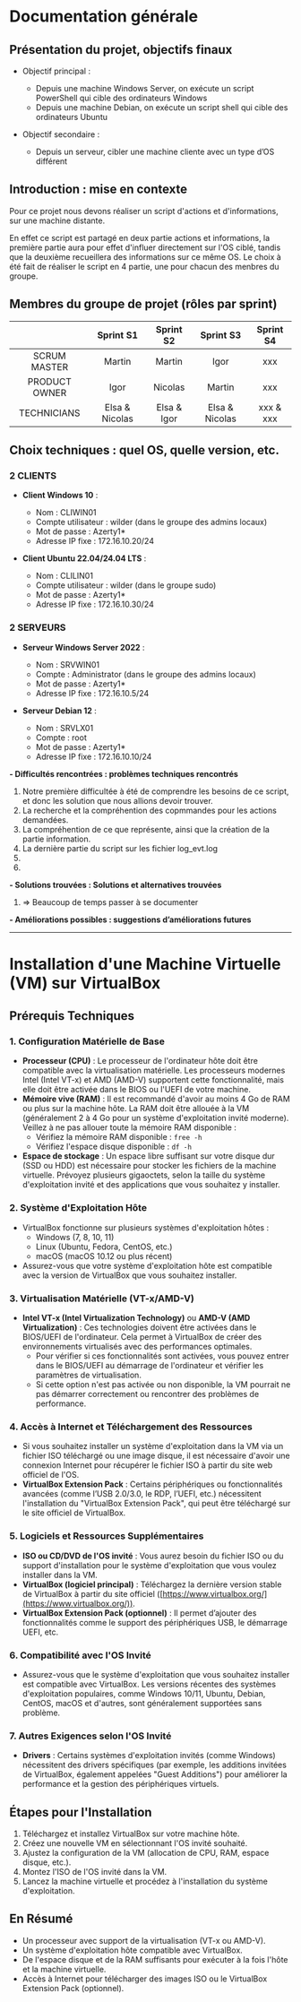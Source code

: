 # Documentation générale

## Présentation du projet, objectifs finaux
  - Objectif principal :
    - Depuis une machine Windows Server, on exécute un script PowerShell qui cible des ordinateurs Windows
    - Depuis une machine Debian, on exécute un script shell qui cible des ordinateurs Ubuntu

  - Objectif secondaire :
    - Depuis un serveur, cibler une machine cliente avec un type d’OS différent


## Introduction : mise en contexte
Pour ce projet nous devons réaliser un script d'actions et d'informations, sur une machine distante.

En effet ce script est partagé en deux partie actions et informations, la première partie aura pour effet d'influer directement sur l'OS ciblé, tandis que la deuxième recueillera des informations sur ce même OS.
Le choix à été fait de réaliser le script en 4 partie, une pour chacun des menbres du groupe.

## Membres du groupe de projet (rôles par sprint)
  
|   | Sprint S1 | Sprint S2 |  Sprint S3 | Sprint S4 |  
| :--: | :-------: | :-------: | :-------: | :-------: |  
| SCRUM MASTER | Martin | Martin | Igor  | xxx |  
| PRODUCT OWNER | Igor | Nicolas | Martin | xxx |  
| TECHNICIANS | Elsa & Nicolas | Elsa & Igor | Elsa & Nicolas | xxx & xxx |  

## Choix techniques : quel OS, quelle version, etc.

### 2 CLIENTS
      
  - **Client Windows 10** :
    - Nom : CLIWIN01
    - Compte utilisateur : wilder (dans le groupe des admins locaux)
    - Mot de passe : Azerty1*
    - Adresse IP fixe : 172.16.10.20/24

  - **Client Ubuntu 22.04/24.04 LTS** :
    - Nom : CLILIN01
    - Compte utilisateur : wilder (dans le groupe sudo)
    - Mot de passe : Azerty1*
    - Adresse IP fixe : 172.16.10.30/24

### 2 SERVEURS

  - **Serveur Windows Server 2022** :
    - Nom : SRVWIN01
    - Compte : Administrator (dans le groupe des admins locaux)
    - Mot de passe : Azerty1*
    - Adresse IP fixe : 172.16.10.5/24

  - **Serveur Debian 12** :
    - Nom : SRVLX01
    - Compte : root
    - Mot de passe : Azerty1*
    - Adresse IP fixe : 172.16.10.10/24


**- Difficultés rencontrées : problèmes techniques rencontrés**

1) Notre première difficultée à été de comprendre les besoins de ce script, et donc les solution que nous allions devoir trouver.
2)  La recherche et la compréhention des copmmandes pour les actions demandées.
3)  La compréhention de ce que représente, ainsi que la création de la partie information.
4) La dernière partie du script sur les fichier log_evt.log
5) 
6)

**- Solutions trouvées : Solutions et alternatives trouvées**
 1) => Beaucoup de temps passer à se documenter 

**- Améliorations possibles : suggestions d’améliorations futures**




****
# Installation d'une Machine Virtuelle (VM) sur VirtualBox

## Prérequis Techniques

### 1. Configuration Matérielle de Base
- **Processeur (CPU)** : Le processeur de l'ordinateur hôte doit être compatible avec la virtualisation matérielle. Les processeurs modernes Intel (Intel VT-x) et AMD (AMD-V) supportent cette fonctionnalité, mais elle doit être activée dans le BIOS ou l'UEFI de votre machine.
- **Mémoire vive (RAM)** : Il est recommandé d'avoir au moins 4 Go de RAM ou plus sur la machine hôte. La RAM doit être allouée à la VM (généralement 2 à 4 Go pour un système d'exploitation invité moderne). Veillez à ne pas allouer toute la mémoire RAM disponible :
  - Vérifiez la mémoire RAM disponible : `free -h`
  - Vérifiez l'espace disque disponible : `df -h`
- **Espace de stockage** : Un espace libre suffisant sur votre disque dur (SSD ou HDD) est nécessaire pour stocker les fichiers de la machine virtuelle. Prévoyez plusieurs gigaoctets, selon la taille du système d'exploitation invité et des applications que vous souhaitez y installer.

### 2. Système d'Exploitation Hôte
- VirtualBox fonctionne sur plusieurs systèmes d'exploitation hôtes :
  - Windows (7, 8, 10, 11)
  - Linux (Ubuntu, Fedora, CentOS, etc.)
  - macOS (macOS 10.12 ou plus récent)
- Assurez-vous que votre système d'exploitation hôte est compatible avec la version de VirtualBox que vous souhaitez installer.

### 3. Virtualisation Matérielle (VT-x/AMD-V)
- **Intel VT-x (Intel Virtualization Technology)** ou **AMD-V (AMD Virtualization)** : Ces technologies doivent être activées dans le BIOS/UEFI de l'ordinateur. Cela permet à VirtualBox de créer des environnements virtualisés avec des performances optimales.
  - Pour vérifier si ces fonctionnalités sont activées, vous pouvez entrer dans le BIOS/UEFI au démarrage de l'ordinateur et vérifier les paramètres de virtualisation.
  - Si cette option n'est pas activée ou non disponible, la VM pourrait ne pas démarrer correctement ou rencontrer des problèmes de performance.

### 4. Accès à Internet et Téléchargement des Ressources
- Si vous souhaitez installer un système d'exploitation dans la VM via un fichier ISO téléchargé ou une image disque, il est nécessaire d'avoir une connexion Internet pour récupérer le fichier ISO à partir du site web officiel de l'OS.
- **VirtualBox Extension Pack** : Certains périphériques ou fonctionnalités avancées (comme l’USB 2.0/3.0, le RDP, l’UEFI, etc.) nécessitent l'installation du "VirtualBox Extension Pack", qui peut être téléchargé sur le site officiel de VirtualBox.

### 5. Logiciels et Ressources Supplémentaires
- **ISO ou CD/DVD de l'OS invité** : Vous aurez besoin du fichier ISO ou du support d'installation pour le système d'exploitation que vous voulez installer dans la VM.
- **VirtualBox (logiciel principal)** : Téléchargez la dernière version stable de VirtualBox à partir du site officiel ([https://www.virtualbox.org/](https://www.virtualbox.org/)).
- **VirtualBox Extension Pack (optionnel)** : Il permet d’ajouter des fonctionnalités comme le support des périphériques USB, le démarrage UEFI, etc.

### 6. Compatibilité avec l'OS Invité
- Assurez-vous que le système d'exploitation que vous souhaitez installer est compatible avec VirtualBox. Les versions récentes des systèmes d'exploitation populaires, comme Windows 10/11, Ubuntu, Debian, CentOS, macOS et d'autres, sont généralement supportées sans problème.

### 7. Autres Exigences selon l'OS Invité
- **Drivers** : Certains systèmes d'exploitation invités (comme Windows) nécessitent des drivers spécifiques (par exemple, les additions invitées de VirtualBox, également appelées "Guest Additions") pour améliorer la performance et la gestion des périphériques virtuels.

## Étapes pour l'Installation
1. Téléchargez et installez VirtualBox sur votre machine hôte.
2. Créez une nouvelle VM en sélectionnant l'OS invité souhaité.
3. Ajustez la configuration de la VM (allocation de CPU, RAM, espace disque, etc.).
4. Montez l'ISO de l'OS invité dans la VM.
5. Lancez la machine virtuelle et procédez à l'installation du système d'exploitation.

## En Résumé
- Un processeur avec support de la virtualisation (VT-x ou AMD-V).
- Un système d'exploitation hôte compatible avec VirtualBox.
- De l'espace disque et de la RAM suffisants pour exécuter à la fois l'hôte et la machine virtuelle.
- Accès à Internet pour télécharger des images ISO ou le VirtualBox Extension Pack (optionnel).



